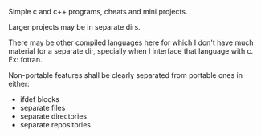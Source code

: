 Simple c and c++ programs, cheats and mini projects.

Larger projects may be in separate dirs.

There may be other compiled languages here for which I don't
have much material for a separate dir, specially when I interface
that language with c. Ex: fotran.

Non-portable features shall be clearly separated from portable ones
in either:

- ifdef blocks
- separate files
- separate directories
- separate repositories
